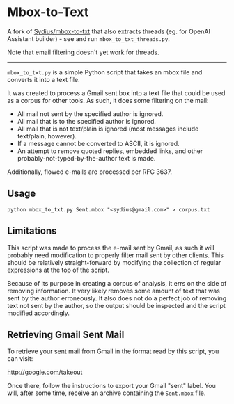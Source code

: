 # Mbox-to-Text

A fork of [Sydius/mbox-to-txt](https://github.com/Sydius/mbox-to-txt) that also extracts threads (eg. for OpenAI Assistant builder) - see and run `mbox_to_txt_threads.py`.

Note that email filtering doesn't yet work for threads.

---

`mbox_to_txt.py` is a simple Python script that takes an mbox file and converts it into a text file.

It was created to process a Gmail sent box into a text file that could be used as a corpus for other tools. As such, it
does some filtering on the mail:

  * All mail not sent by the specified author is ignored.
  * All mail that is to the specified author is ignored.
  * All mail that is not text/plain is ignored (most messages include text/plain, however).
  * If a message cannot be converted to ASCII, it is ignored.
  * An attempt to remove quoted replies, embedded links, and other probably-not-typed-by-the-author text is made.

Additionally, flowed e-mails are processed per RFC 3637.

## Usage

    python mbox_to_txt.py Sent.mbox "<sydius@gmail.com>" > corpus.txt

## Limitations

This script was made to process the e-mail sent by Gmail, as such it will probably need modification to properly filter
mail sent by other clients. This should be relatively straight-forward by modifying the collection of regular
expressions at the top of the script.

Because of its purpose in creating a corpus of analysis, it errs on the side of removing information. It very likely
removes some amount of text that was sent by the author erroneously. It also does not do a perfect job of removing text
not sent by the author, so the output should be inspected and the script modified accordingly.

## Retrieving Gmail Sent Mail

To retrieve your sent mail from Gmail in the format read by this script, you can visit:

http://google.com/takeout

Once there, follow the instructions to export your Gmail "sent" label. You will, after some time, receive an archive
containing the `Sent.mbox` file.
